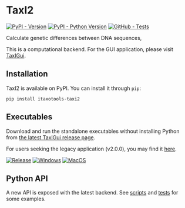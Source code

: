 # TaxI2

[![PyPI - Version](https://img.shields.io/pypi/v/itaxotools-taxi2?color=tomato)](
    https://pypi.org/project/itaxotools-taxi2)
[![PyPI - Python Version](https://img.shields.io/pypi/pyversions/itaxotools-taxi2)](
    https://pypi.org/project/itaxotools-taxi2)
[![GitHub - Tests](https://img.shields.io/github/actions/workflow/status/iTaxoTools/TaxI2/test.yml?label=tests)](
    https://github.com/iTaxoTools/TaxI2/actions/workflows/test.yml)

Calculate genetic differences between DNA sequences,

This is a computational backend. For the GUI application, please visit
[TaxIGui](https://github.com/iTaxoTools/TaxIGui).


## Installation

TaxI2 is available on PyPI. You can install it through `pip`:

```
pip install itaxotools-taxi2
```

## Executables

Download and run the standalone executables without installing Python from [the latest TaxIGui release page](
    https://github.com/iTaxoTools/TaxIGui/releases/latest).

For users seeking the legacy application (v2.0.0), you may find it [here](
    https://github.com/iTaxoTools/TaxI2/releases/tag/v2.0.0).

[![Release](https://img.shields.io/badge/latest_release-TaxIGui-tomato?style=for-the-badge)](
    https://github.com/iTaxoTools/TaxIGui/releases/latest)
[![Windows](https://img.shields.io/badge/Windows-blue.svg?style=for-the-badge&logo=windows)](
    https://github.com/iTaxoTools/TaxIGui/releases/latest)
[![MacOS](https://img.shields.io/badge/macOS-slategray.svg?style=for-the-badge&logo=apple)](
    https://github.com/iTaxoTools/TaxIGui/releases/latest)

## Python API
A new API is exposed with the latest backend. See [scripts](scripts) and [tests](tests) for some examples.
